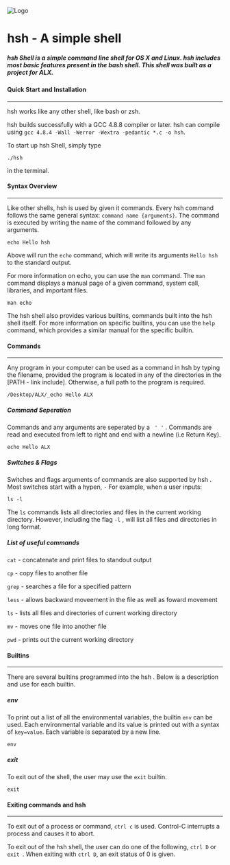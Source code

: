 ![Logo](https://pbs.twimg.com/media/C93xIaaUwAAAM99?format=jpg&name=small)

 # hsh - A simple shell

##### hsh  Shell is a simple command line shell for OS X and Linux. hsh  includes most basic features present in the bash shell. This shell was built as a project for ALX.

#### Quick Start and Installation

------

hsh  works like any other shell, like bash or zsh.

hsh  builds successfully with a GCC 4.8.8 compiler or later. hsh  can compile using `gcc 4.8.4 -Wall -Werror -Wextra -pedantic *.c -o hsh`.

To start up hsh  Shell, simply type
```
./hsh
```
in the terminal.

#### Syntax Overview

------

Like other shells, hsh  is used by given it commands. Every hsh  command follows the same general syntax: `command name {arguments}`. The command is executed by writing the name of the command followed by any arguments.

```
echo Hello hsh 
```

Above will run the `echo` command, which will write its arguments `Hello hsh ` to  the standard output.

For more information on echo, you can use the `man` command. The `man` command displays a manual page of a given command, system call, libraries, and important files.

```
man echo
```

The hsh shell also provides various builtins, commands built into the hsh shell itself. For more information on specific builtins, you can use the `help` command, which provides a similar manual for the specific builtin.


#### Commands

------

Any program in your computer can be used as a command in hsh  by typing the filename, provided the program is located in any of the directories in the [PATH - link include]. Otherwise, a full path to the program is required.

```
/Desktop/ALX/_echo Hello ALX
```

##### Command Seperation

Commands and any arguments are seperated by a ` ' '` . Commands are read and executed from left to right and end with a newline (i.e Return Key).

```
echo Hello ALX
```
##### Switches & Flags

Switches and flags arguments of commands are also supported by hsh . Most switches start with a hypen, `-`  For example, when a user inputs:

```
ls -l
```

The `ls` commands lists all directories and files in the current working directory. However, including the flag `-l` , will list all files and directories in long format.

##### List of useful commands

`cat` - concatenate and print files to standout output

`cp` - copy files to another file

`grep` - searches a file for a specified pattern

`less` - allows backward moveement in the file as well as foward movement

`ls` - lists all files and directories of current working directory

`mv` - moves one file into another file

`pwd` - prints out the current working directory

#### Builtins

------

There are several builtins programmed into the hsh . Below is a description and use for each builtin.

##### env

To print out a list of all the environmental variables, the builtin `env` can be used. Each environmental variable and its value is printed out with a syntax of `key=value`. Each variable is separated by a new line.
```
env
```
##### exit

To exit out of the shell, the user may use the `exit` builtin.

```
exit
```

#### Exiting commands and hsh 

------

To exit out of a process or command, `ctrl c` is used. Control-C interrupts a process and causes it to abort.

To exit out of the hsh  shell, the user can do one of the following, `ctrl D` or `exit `. When exiting with `ctrl D`, an exit status of 0 is given.